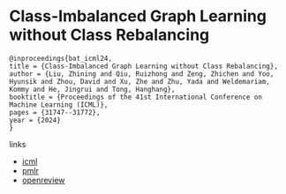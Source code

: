 # Class-Imbalanced Graph Learning without Class Rebalancing

```
@inproceedings{bat_icml24,
title = {Class-Imbalanced Graph Learning without Class Rebalancing},
author = {Liu, Zhining and Qiu, Ruizhong and Zeng, Zhichen and Yoo, Hyunsik and Zhou, David and Xu, Zhe and Zhu, Yada and Weldemariam, Kommy and He, Jingrui and Tong, Hanghang},
booktitle = {Proceedings of the 41st International Conference on Machine Learning (ICML)},
pages = {31747--31772},
year = {2024}
}
```

links
- [icml](https://icml.cc/Conferences/2024/Schedule?showEvent=33042)
- [pmlr](https://proceedings.mlr.press/v235/liu24ay.html)
- [openreview](https://openreview.net/forum?id=pPnkpvBeZN)
